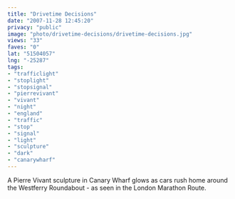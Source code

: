 ```yaml
---
title: "Drivetime Decisions"
date: "2007-11-28 12:45:20"
privacy: "public"
image: "photo/drivetime-decisions/drivetime-decisions.jpg"
views: "33"
faves: "0"
lat: "51504057"
lng: "-25287"
tags:
- "trafficlight"
- "stoplight"
- "stopsignal"
- "pierrevivant"
- "vivant"
- "night"
- "england"
- "traffic"
- "stop"
- "signal"
- "light"
- "sculpture"
- "dark"
- "canarywharf"
---
```

A Pierre Vivant sculpture in Canary Wharf glows as cars rush home around the Westferry Roundabout - as seen in the London Marathon Route.
